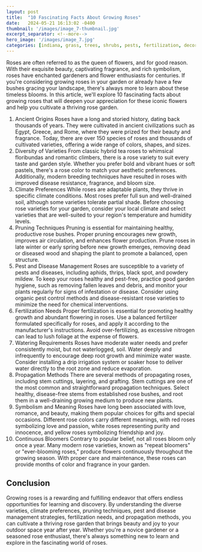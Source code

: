 ```yaml
---
layout: post
title:  "10 Fascinating Facts About Growing Roses"
date:   2024-05-21 16:13:02 -0400
thumbnail: '/images/image_7-thumbnail.jpg'
excerpt_separator: <!--more-->
hero_image: '/images/image_7.jpg'
categories: [indiana, grass, trees, shrubs, pests, fertilization, decoration, curb appeal, garden, flowers, recreation]
---
```

Roses are often referred to as the queen of flowers, and for good reason. With their exquisite beauty, captivating fragrance, and rich symbolism, roses have enchanted gardeners and flower enthusiasts for centuries. <!--more-->If you're considering growing roses in your garden or already have a few bushes gracing your landscape, there's always more to learn about these timeless blooms. In this article, we'll explore 10 fascinating facts about growing roses that will deepen your appreciation for these iconic flowers and help you cultivate a thriving rose garden.
1. Ancient Origins
Roses have a long and storied history, dating back thousands of years. They were cultivated in ancient civilizations such as Egypt, Greece, and Rome, where they were prized for their beauty and fragrance. Today, there are over 150 species of roses and thousands of cultivated varieties, offering a wide range of colors, shapes, and sizes.
2. Diversity of Varieties
From classic hybrid tea roses to whimsical floribundas and romantic climbers, there is a rose variety to suit every taste and garden style. Whether you prefer bold and vibrant hues or soft pastels, there's a rose color to match your aesthetic preferences. Additionally, modern breeding techniques have resulted in roses with improved disease resistance, fragrance, and bloom size.
3. Climate Preferences
While roses are adaptable plants, they thrive in specific climate conditions. Most roses prefer full sun and well-drained soil, although some varieties tolerate partial shade. Before choosing rose varieties for your garden, consider your local climate and select varieties that are well-suited to your region's temperature and humidity levels.
4. Pruning Techniques
Pruning is essential for maintaining healthy, productive rose bushes. Proper pruning encourages new growth, improves air circulation, and enhances flower production. Prune roses in late winter or early spring before new growth emerges, removing dead or diseased wood and shaping the plant to promote a balanced, open structure.
5. Pest and Disease Management
Roses are susceptible to a variety of pests and diseases, including aphids, thrips, black spot, and powdery mildew. To keep your roses healthy and pest-free, practice good garden hygiene, such as removing fallen leaves and debris, and monitor your plants regularly for signs of infestation or disease. Consider using organic pest control methods and disease-resistant rose varieties to minimize the need for chemical interventions.
6. Fertilization Needs
Proper fertilization is essential for promoting healthy growth and abundant flowering in roses. Use a balanced fertilizer formulated specifically for roses, and apply it according to the manufacturer's instructions. Avoid over-fertilizing, as excessive nitrogen can lead to lush foliage at the expense of flowers.
7. Watering Requirements
Roses have moderate water needs and prefer consistently moist, but not waterlogged, soil. Water deeply and infrequently to encourage deep root growth and minimize water waste. Consider installing a drip irrigation system or soaker hose to deliver water directly to the root zone and reduce evaporation.
8. Propagation Methods
There are several methods of propagating roses, including stem cuttings, layering, and grafting. Stem cuttings are one of the most common and straightforward propagation techniques. Select healthy, disease-free stems from established rose bushes, and root them in a well-draining growing medium to produce new plants.
9. Symbolism and Meaning
Roses have long been associated with love, romance, and beauty, making them popular choices for gifts and special occasions. Different rose colors carry different meanings, with red roses symbolizing love and passion, white roses representing purity and innocence, and yellow roses symbolizing friendship and joy.
10. Continuous Bloomers
Contrary to popular belief, not all roses bloom only once a year. Many modern rose varieties, known as "repeat bloomers" or "ever-blooming roses," produce flowers continuously throughout the growing season. With proper care and maintenance, these roses can provide months of color and fragrance in your garden.

## Conclusion
Growing roses is a rewarding and fulfilling endeavor that offers endless opportunities for learning and discovery. By understanding the diverse varieties, climate preferences, pruning techniques, pest and disease management strategies, fertilization needs, and propagation methods, you can cultivate a thriving rose garden that brings beauty and joy to your outdoor space year after year. Whether you're a novice gardener or a seasoned rose enthusiast, there's always something new to learn and explore in the fascinating world of roses.
